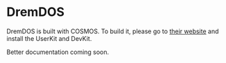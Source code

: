 # DremDOS

DremDOS is built with COSMOS. To build it, please go to [their website](https://www.gocosmos.org/download/) and install the UserKit and DevKit.

Better documentation coming soon.
